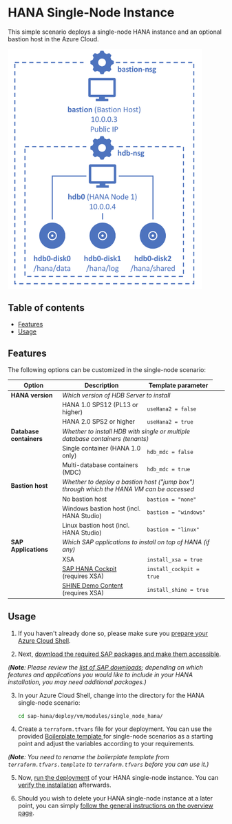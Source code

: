 # HANA Single-Node Instance

This simple scenario deploys a single-node HANA instance and an optional bastion host in the Azure Cloud.

<img src="https://raw.githubusercontent.com/Azure/sap-hana/2899be649c1582e0a14d7d03b95944d2a3befaa8/sld-single.png" alt="Landscape Diagram" width="450"/>

## Table of contents

- [Features](#features)
- [Usage](#usage)

## Features

The following options can be customized in the single-node scenario:

| Option  | Description | Template parameter  |
| ------------ | ------------------------ | ------------ |
| **HANA version**  <td colspan=3> *Which version of HDB Server to install*
|   | HANA 1.0 SPS12 (PL13 or higher)  | `useHana2 = false`  |
|   | HANA 2.0 SPS2 or higher  | `useHana2 = true`  |
| **Database containers**  <td colspan=3> *Whether to install HDB with single or multiple database containers (tenants)*
|   | Single container (HANA 1.0 only)  | `hdb_mdc = false`  |
|   | Multi-database containers (MDC)  | `hdb_mdc = true`   |
| **Bastion host**  <td colspan=3> *Whether to deploy a bastion host ("jump box") through which the HANA VM can be accessed*
|   | No bastion host  | `bastion = "none"`  |
|   | Windows bastion host (incl. HANA Studio)  | `bastion = "windows"`  |
|   | Linux bastion host (incl. HANA Studio)  | `bastion = "linux"`  |
| **SAP Applications**  <td colspan=3> *Which SAP applications to install on top of HANA (if any)*
|   | XSA  | `install_xsa = true`  |
|   | [SAP HANA Cockpit](https://help.sap.com/viewer/6b94445c94ae495c83a19646e7c3fd56/2.0.03/en-US/da25cad976064dc0a24a1b0ee9b62525.html) (requires XSA) | `install_cockpit = true`  |
|   | [SHINE Demo Content](https://blogs.saphana.com/2014/03/10/shine-sap-hana-interactive-education/) (requires XSA)  | `install_shine = true`  |

## Usage

1. If you haven't already done so, please make sure you [prepare your Azure Cloud Shell](https://github.com/Azure/sap-hana#preparing-your-azure-cloud-shell).

2. Next, [download the required SAP packages and make them accessible](https://github.com/Azure/sap-hana#getting-the-sap-packages).

 *(**Note**: Please review the [list of SAP downloads](https://github.com/Azure/sap-hana#required-sap-downloads); depending on which features and applications you would like to include in your HANA installation, you may need additional packages.)*

3. In your Azure Cloud Shell, change into the directory for the HANA single-node scenario:

    ```sh
    cd sap-hana/deploy/vm/modules/single_node_hana/

4. Create a `terraform.tfvars` file for your deployment. You can use the provided [Boilerplate template ](terraform.tfvars.template) for single-node scenarios as a starting point and adjust the variables according to your requirements.

 *(**Note**: You need to rename the boilerplate template from `terraform.tfvars.template` to `terraform.tfvars` before you can use it.)*

5. Now, [run the deployment](https://github.com/Azure/sap-hana#running-the-deployment) of your HANA single-node instance. You can [verify the installation](https://github.com/Azure/sap-hana#verifying-the-deployment) afterwards.

6. Should you wish to delete your HANA single-node instance at a later point, you can simply [follow the general instructions on the overview page](https://github.com/Azure/sap-hana#deleting-the-deployment).
